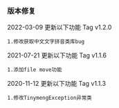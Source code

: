 
### 版本修复

2022-03-09 更新以下功能
Tag v1.2.0
```
1.修改获取中文文字拼音类库bug
```


2021-07-21 更新以下功能
Tag v1.1.6
```
1.添加file move功能
```

2020-11-12 更新以下功能
Tag v1.1.3
```
1.修改TinymengException异常类
```

